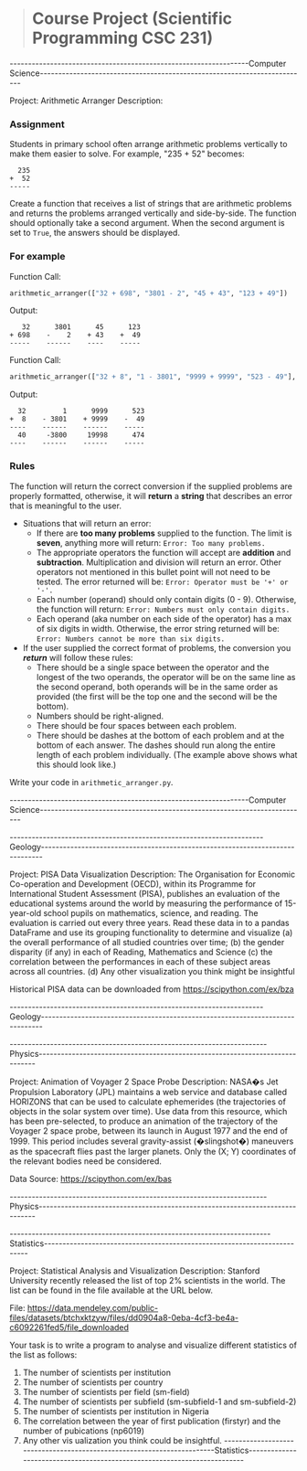 > # Course Project (Scientific Programming CSC 231)
-----------------------------------------------------------------Computer Science-------------------------------------------------------------------------

Project: Arithmetic Arranger
Description:
### Assignment

Students in primary school often arrange arithmetic problems vertically to make them easier to solve. For example, "235 + 52" becomes:
```
  235
+  52
-----
```

Create a function that receives a list of strings that are arithmetic problems and returns the problems arranged vertically and side-by-side. The function should optionally take a second argument. When the second argument is set to `True`, the answers should be displayed.

### For example

Function Call:
```py
arithmetic_arranger(["32 + 698", "3801 - 2", "45 + 43", "123 + 49"])
```

Output:
```
   32      3801      45      123
+ 698    -    2    + 43    +  49
-----    ------    ----    -----
```

Function Call:
```py
arithmetic_arranger(["32 + 8", "1 - 3801", "9999 + 9999", "523 - 49"], True)
```

Output:
```
  32         1      9999      523
+  8    - 3801    + 9999    -  49
----    ------    ------    -----
  40     -3800     19998      474
----	------	  ------    -----
```

### Rules

The function will return the correct conversion if the supplied problems are properly formatted, otherwise, it will **return** a **string** that describes an error that is meaningful to the user.  


* Situations that will return an error:
  * If there are **too many problems** supplied to the function. The limit is **seven**, anything more will return:
    `Error: Too many problems.`
  * The appropriate operators the function will accept are **addition** and **subtraction**. Multiplication and division will return an error. Other operators not mentioned in this bullet point will not need to be tested. The error returned will be:
    `Error: Operator must be '+' or '-'.`
  * Each number (operand) should only contain digits (0 - 9). Otherwise, the function will return:
    `Error: Numbers must only contain digits.`
  * Each operand (aka number on each side of the operator) has a max of six digits in width. Otherwise, the error string returned will be:
    `Error: Numbers cannot be more than six digits.`
*  If the user supplied the correct format of problems, the conversion you ***return*** will follow these rules:
    * There should be a single space between the operator and the longest of the two operands, the operator will be on the same line as the second operand, both operands will be in the same order as provided (the first will be the top one and the second will be the bottom).
    * Numbers should be right-aligned.
    * There should be four spaces between each problem.
    * There should be dashes at the bottom of each problem and at the bottom of each answer. The dashes should run along the entire length of each problem individually. (The example above shows what this should look like.)


Write your code in `arithmetic_arranger.py`.

-----------------------------------------------------------------Computer Science-------------------------------------------------------------------------



---------------------------------------------------------------------Geology------------------------------------------------------------------------------

Project: PISA Data Visualization
Description:
The Organisation for Economic Co-operation and Development (OECD), within its Programme for International Student Assessment (PISA), publishes an
evaluation of the educational systems around the world by measuring the performance of 15-year-old school pupils on mathematics, science, and reading.
The evaluation is carried out every three years. Read these data in to a pandas DataFrame and use its grouping functionality to determine and visualize
(a) the overall performance of all studied countries over time;
(b) the gender disparity (if any) in each of Reading, Mathematics and Science
(c) the correlation between the performances in each of these subject areas across all countries.
(d) Any other visualization you think might be insightful

Historical PISA data can be downloaded from https://scipython.com/ex/bza

---------------------------------------------------------------------Geology------------------------------------------------------------------------------



----------------------------------------------------------------------Physics-----------------------------------------------------------------------------

Project: Animation of Voyager 2 Space Probe
Description:
NASA�s Jet Propulsion Laboratory (JPL) maintains a web service and database called HORIZONS
that can be used to calculate ephemerides (the trajectories of objects in the solar system over time).
Use data from this resource, which has been pre-selected, to produce an animation of
the trajectory of the Voyager 2 space probe, between its launch in August 1977 and the end of 1999.
This period includes several gravity-assist (�slingshot�) maneuvers as the spacecraft flies past the larger planets.
Only the (X; Y) coordinates of the relevant bodies need be considered.

Data Source: https://scipython.com/ex/bas

----------------------------------------------------------------------Physics-----------------------------------------------------------------------------



-----------------------------------------------------------------------Statistics-------------------------------------------------------------------------

Project: Statistical Analysis and Visualization
Description:
Stanford University recently released the list of top 2% scientists in the world.
The list can be found in the file available at the URL below.

File: https://data.mendeley.com/public-files/datasets/btchxktzyw/files/dd0904a8-0eba-4cf3-be4a-c6092261fed5/file_downloaded

Your task is to write a program to analyse and visualize different statistics of the list as follows:
1. The number of scientists per institution
2. The number of scientists per country
3. The number of scientists per field (sm-field)
4. The number of scientists per subfield (sm-subfield-1 and sm-subfield-2)
5. The number of scientists per institution in Nigeria
6. The correlation between the year of first publication (firstyr) and the number of pubications (np6019)
7. Any other vis                    ualization you think could be insightful.
-----------------------------------------------------------------------Statistics-------------------------------------------------------------------------
